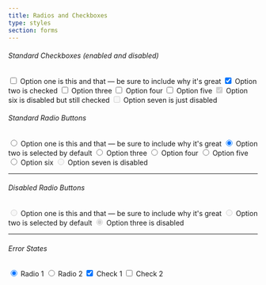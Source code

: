 ```yaml
---
title: Radios and Checkboxes
type: styles
section: forms
---
```


<h6>Standard Checkboxes (enabled and disabled)</h6>

<label class="option">
	<input type="checkbox" />
	<i class="option-icon"></i>
	Option one is this and that &mdash; be sure to include why it's great
</label>
<label class="option">
	<input type="checkbox" checked />
	<i class="option-icon"></i>
	Option two is checked
</label>
<label class="option">
	<input type="checkbox" />
	<i class="option-icon"></i>
	Option three
</label>
<label class="option">
	<input type="checkbox" />
	<i class="option-icon"></i>
	Option four
</label>
<label class="option">
	<input type="checkbox" />
	<i class="option-icon"></i>
	Option five
</label>
<label class="option">
	<input type="checkbox" disabled checked />
	<i class="option-icon"></i>
	Option six is disabled but still checked
</label>
<label class="option">
	<input type="checkbox" disabled />
	<i class="option-icon"></i>
	Option seven is just disabled
</label>

<h6>Standard Radio Buttons</h6>

<label class="option">
	<input type="radio" name="radio1" />
	<i class="option-icon"></i>
	Option one is this and that &mdash; be sure to include why it's great
</label>
<label class="option">
	<input type="radio" name="radio1" checked />
	<i class="option-icon"></i>
	Option two is selected by default
</label>
<label class="option">
	<input type="radio" name="radio1" />
	<i class="option-icon"></i>
	Option three
</label>
<label class="option">
	<input type="radio" name="radio1" />
	<i class="option-icon"></i>
	Option four
</label>
<label class="option">
	<input type="radio" name="radio1" />
	<i class="option-icon"></i>
	Option five
</label>
<label class="option">
	<input type="radio" name="radio1" />
	<i class="option-icon"></i>
	Option six
</label>
<label class="option">
	<input type="radio" name="radio1" disabled />
	<i class="option-icon"></i>
	Option seven is disabled
</label>
<br>

<hr>
<h6>Disabled Radio Buttons</h6>

<label class="option">
	<input type="radio" name="radio2" disabled />
	<i class="option-icon"></i>
	Option one is this and that &mdash; be sure to include why it's great
</label>
<label class="option">
	<input type="radio" name="radio2" disabled />
	<i class="option-icon"></i>
	Option two is selected by default
</label>
<label class="option">
	<input type="radio" name="radio2" disabled checked />
	<i class="option-icon"></i>
	Option three is disabled
</label>

<hr>
<h6>Error States</h6>

<div class="has-error">
	<label class="option">
		<input type="radio" name="radio3" checked />
		<i class="option-icon"></i>
		Radio 1
	</label>
	<label class="option">
		<input type="radio" name="radio3" />
		<i class="option-icon"></i>
		Radio 2
	</label>
	<label class="option">
	<input type="checkbox" checked />
		<i class="option-icon"></i>
		Check 1
	</label>
	<label class="option">
		<input type="checkbox" />
		<i class="option-icon"></i>
		Check 2
	</label>
</div>